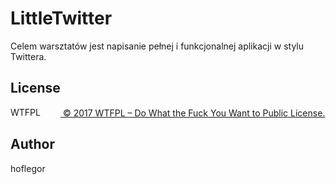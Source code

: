 # LittleTwitter

Celem warsztatów jest napisanie pełnej i funkcjonalnej aplikacji w stylu Twittera.

## License

<a href="http://www.wtfpl.net/"><img
       src="http://www.wtfpl.net/wp-content/uploads/2012/12/wtfpl-badge-4.png"
       width="80" height="15" alt="WTFPL" /> © 2017 WTFPL – Do What the Fuck You Want to Public License.</a>
       
## Author

hoflegor